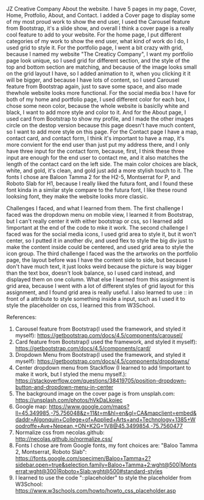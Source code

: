 JZ Creative Company
About the website.
I have 5 pages in my page, Cover, Home, Protfolio, About, and Contact. I added a Cover page to display some of my most proud work to show the end user, I used the Carousel feature from Bootstrap, it's a slide show, and overall I think a cover page is a really cool feature to add to your website. For the home page, I put different categories of my work to show the end user, what kind of work do I do, I used grid to style it. For the portfolio page, I went a bit crazy with grid, because I named my website "The Creaticy Company", I want my portfolio page look unique, so I used grid for different section, and the style of the top and bottom section are matching, and because of the image looks small on the grid layout I have, so I added animation to it, when you clicking it it will be bigger, and because I have lots of content, so I used Carousel feature from Bootstrap again, just to save some space, and also made thewhole website looks more functional. For the social media box I have for both of my home and portfolio page, I used different color for each box, I chose some neon color, because the whole website is basiclly white and black, I want to add more style and color to it. And for the About page, I used card from Bootstrap to show my profile, and I made the other images circle on the destop version because this page doesn't have much content, so I want to add more style on this page. For the Contact page I have a map, contact card, and contact form, I think it's important to have a map, it's more convient for the end user than just put my address there, and I only have three input for the contact form, because, first, I think these three input are enough for the end user to contact me, and it also matches the length of the contact card on the left side. 
The main color choices are black, white, and gold, it's clean, and gold just add a more stylish touch to it. The fonts I chose are Baloon Tamma 2 for the H2-5, Montserrat for P, and Roboto Slab for H1, because I really liked the futura font, and I found these font kinda in a similar style compare to the futura font, I like these round looksing font, they make the website looks more classic.

Challenges I faced, and what I learned from them.
The first challenge I faced was the dropdown menu on mobile view, I learned it from Bootstrap, but I can't really center it with either bootstrap or css, so I learned add !important at the end of the code to mke it work. The second challenge I faced was for the social media icons, I used grid area to style it, but it won't center, so I putted it in another div, and used flex to style the big div just to make the content inside could be centered, and used grid area to style the icon group. The third challenge I faced was the the artworks on the portfolio page, the layout before was I have the content side to side, but because I don't have much text, it just looks weird because the picture is way bigger than the text box, doesn't look balance, so I used card instead, and displayed them on one column. What else I learned from this assignment is grid area, because I went with a lot of different styles of grid layout for this assignment, and I found grid area is really useful. I also learned to use :: in front of a attribute to style something inside a input, such as I used it to style the placeholder on css, I learned this from W3School.

References:
1. Carousel feature from Bootstrap(I used the framework, and styled it myself): https://getbootstrap.com/docs/4.5/components/carousel/
2. Card feature from Bootstrap(I used the framework, and styled it myself): https://getbootstrap.com/docs/4.5/components/card/
3. Dropdown Menu from Bootstrap(I used the framework, and styled it myself): https://getbootstrap.com/docs/4.5/components/dropdowns/
4. Center dropdown menu from Stackflow (I learned to add !important to make it work, but I styled the menu myself.): https://stackoverflow.com/questions/38419705/position-dropdown-button-and-dropdown-menu-in-center
5. The background image on the cover page is from unsplah.com: https://unsplash.com/photos/hVkDaLkoiec
6. Google map: https://www.google.com/maps?ll=45.349985,-75.756048&z=11&t=m&hl=en&gl=CA&mapclient=embed&daddr=Algonquin+College+of+Applied+Arts+and+Technology+1385+Woodroffe+Ave+Nepean,+ON+K2G+1V8@45.3499854,-75.7560477
7. Normalize css from necolas.github: http://necolas.github.io/normalize.css/
8. Fonts I chose are from Google fonts, my font choices are: "Baloo Tamma 2, Montserrat, Roboto Slab": https://fonts.google.com/specimen/Baloo+Tamma+2?sidebar.open=true&selection.family=Baloo+Tamma+2:wght@500|Montserrat:wght@300|Roboto+Slab:wght@500#standard-styles
9. I learned to use the code "::placeholder" to style the placeholder from W3School: https://www.w3schools.com/howto/howto_css_placeholder.asp